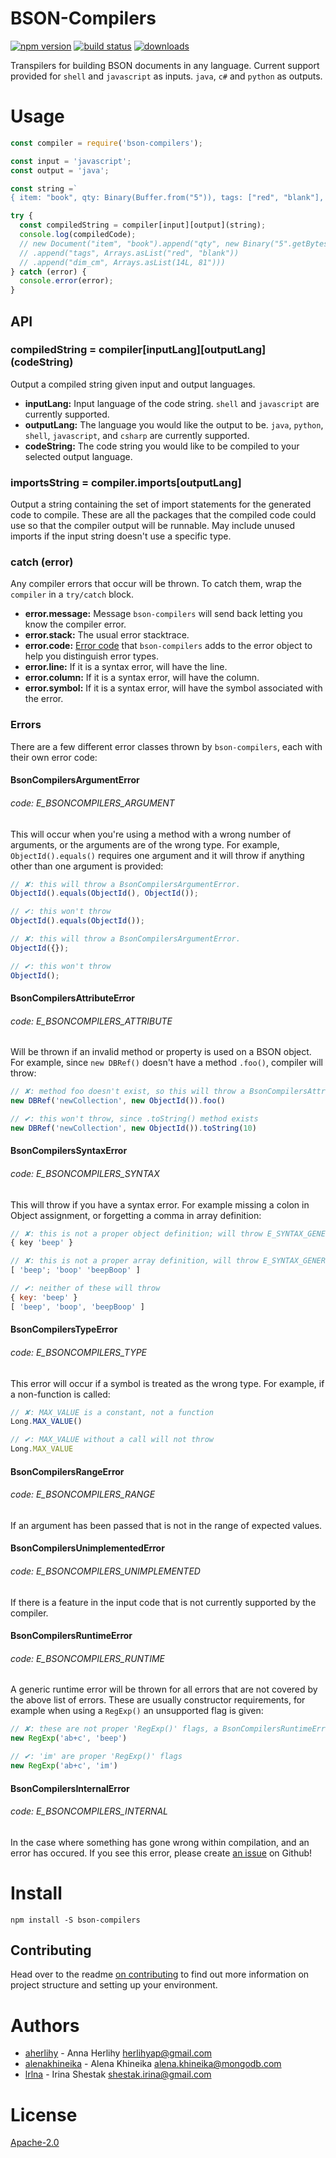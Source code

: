 # BSON-Compilers
[![npm version][1]][2] [![build status][3]][4]
[![downloads][5]][6]

Transpilers for building BSON documents in any language. Current support
provided for `shell` and `javascript` as inputs. `java`, `c#` and `python` as
outputs.

# Usage

```js
const compiler = require('bson-compilers');

const input = 'javascript';
const output = 'java';

const string =`
{ item: "book", qty: Binary(Buffer.from("5")), tags: ["red", "blank"], dim_cm: [14, Int32("81")] }`;

try {
  const compiledString = compiler[input][output](string);
  console.log(compiledCode);
  // new Document("item", "book").append("qty", new Binary("5".getBytes("UTF-8")))
  // .append("tags", Arrays.asList("red", "blank"))
  // .append("dim_cm", Arrays.asList(14L, 81")))
} catch (error) {
  console.error(error);
}
```

## API
### compiledString = compiler\[inputLang\]\[outputLang\](codeString)
Output a compiled string given input and output languages.
- __inputLang:__ Input language of the code string. `shell` and `javascript`
  are currently supported.
- __outputLang:__ The language you would like the output to be. `java`,
  `python`, `shell`, `javascript`, and `csharp` are currently supported.
- __codeString:__ The code string you would like to be compiled to your
  selected output language.

### importsString = compiler.imports[outputLang]
Output a string containing the set of import statements for the generated code
to compile. These are all the packages that the compiled code could use so that
the compiler output will be runnable. May include unused imports if the input
string doesn't use a specific type.

### catch (error)
Any compiler errors that occur will be thrown. To catch them, wrap the
`compiler` in a `try/catch` block.
- __error.message:__ Message `bson-compilers` will send back letting you know
  the compiler error.
- __error.stack:__ The usual error stacktrace.
- __error.code:__ [Error code]() that `bson-compilers` adds to the error object to
  help you distinguish error types.
- __error.line:__ If it is a syntax error, will have the line.
- __error.column:__ If it is a syntax error, will have the column.
- __error.symbol:__ If it is a syntax error, will have the symbol associated with the error.

### Errors
There are a few different error classes thrown by `bson-compilers`, each with 
their own error code:

#### BsonCompilersArgumentError
###### code: E_BSONCOMPILERS_ARGUMENT
This will occur when you're using a method with a wrong number of arguments, or
the arguments are of the wrong type.
For example, `ObjectId().equals()` requires one argument and it will throw if
anything other than one argument is provided:

```javascript
// ✘: this will throw a BsonCompilersArgumentError.
ObjectId().equals(ObjectId(), ObjectId());

// ✔: this won't throw
ObjectId().equals(ObjectId());
```

```javascript
// ✘: this will throw a BsonCompilersArgumentError.
ObjectId({});

// ✔: this won't throw
ObjectId();
```

#### BsonCompilersAttributeError
###### code: E_BSONCOMPILERS_ATTRIBUTE
Will be thrown if an invalid method or property is used on a BSON object. For
example, since `new DBRef()` doesn't have a method `.foo()`, compiler will
throw:

```javascript
// ✘: method foo doesn't exist, so this will throw a BsonCompilersAttributeError .
new DBRef('newCollection', new ObjectId()).foo()

// ✔: this won't throw, since .toString() method exists
new DBRef('newCollection', new ObjectId()).toString(10)
```

#### BsonCompilersSyntaxError
###### code: E_BSONCOMPILERS_SYNTAX 
This will throw if you have a syntax error. For example missing a colon in
Object assignment, or forgetting a comma in array definition:

```javascript
// ✘: this is not a proper object definition; will throw E_SYNTAX_GENERIC
{ key 'beep' }

// ✘: this is not a proper array definition, will throw E_SYNTAX_GENERIC
[ 'beep'; 'boop' 'beepBoop' ]

// ✔: neither of these will throw 
{ key: 'beep' }
[ 'beep', 'boop', 'beepBoop' ]
```

#### BsonCompilersTypeError
###### code: E_BSONCOMPILERS_TYPE
This error will occur if a symbol is treated as the wrong type. For example, if
a non-function is called:

```javascript
// ✘: MAX_VALUE is a constant, not a function
Long.MAX_VALUE()

// ✔: MAX_VALUE without a call will not throw
Long.MAX_VALUE
```
#### BsonCompilersRangeError
###### code: E_BSONCOMPILERS_RANGE
If an argument has been passed that is not in the range of expected values.

#### BsonCompilersUnimplementedError
###### code: E_BSONCOMPILERS_UNIMPLEMENTED
If there is a feature in the input code that is not currently supported by the 
compiler. 

#### BsonCompilersRuntimeError
###### code: E_BSONCOMPILERS_RUNTIME
A generic runtime error will be thrown for all errors that are not covered by the
above list of errors. These are usually constructor requirements, for example 
when using a `RegExp()` an unsupported flag is given:

```javascript
// ✘: these are not proper 'RegExp()' flags, a BsonCompilersRuntimeError will be thrown.
new RegExp('ab+c', 'beep')

// ✔: 'im' are proper 'RegExp()' flags
new RegExp('ab+c', 'im')
```

#### BsonCompilersInternalError
###### code: E_BSONCOMPILERS_INTERNAL
In the case where something has gone wrong within compilation, and an error has 
occured. If you see this error, please create [an issue](https://github.com/mongodb-js/bson-compilers/issues) on Github!

# Install
```shell
npm install -S bson-compilers
```

## Contributing
Head over to the readme [on contributing](./CONTRIBUTING.md) to find out more
information on project structure and setting up your environment.

# Authors
- [aherlihy](https://github.com/aherlihy) - Anna Herlihy <herlihyap@gmail.com>
- [alenakhineika](https://github.com/alenakhineika) - Alena Khineika <alena.khineika@mongodb.com>
- [lrlna](github.com/lrlna) - Irina Shestak <shestak.irina@gmail.com>

# License
[Apache-2.0](https://tldrlegal.com/license/apache-license-2.0-(apache-2.0))

[1]: https://img.shields.io/npm/v/bson-compilers.svg?style=flat-square
[2]: https://npmjs.org/package/bson-compilers
[3]: https://img.shields.io/travis/mongodb-js/bson-compilers/master.svg?style=flat-square
[4]: https://travis-ci.com/mongodb-js/bson-compilers
[5]: http://img.shields.io/npm/dm/bson-compilers.svg?style=flat-square
[6]: https://npmjs.org/package/bson-compilers
